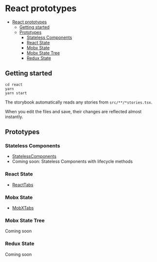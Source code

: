 # React prototypes

- [React prototypes](#react-prototypes)
  - [Getting started](#getting-started)
  - [Prototypes](#prototypes)
    - [Stateless Components](#stateless-components)
    - [React State](#react-state)
    - [Mobx State](#mobx-state)
    - [Mobx State Tree](#mobx-state-tree)
    - [Redux State](#redux-state)

## Getting started

```
cd react
yarn
yarn start
```

The storybook automatically reads any stories from `src/**/*stories.tsx`.

When you edit the files and save, their changes are reflected almost instantly.

## Prototypes

### Stateless Components

- [StatelessComponents](./src/statelessComponents/StatelessComponents.tsx)
- Coming soon: Stateless Components with lifecycle methods

### React State

- [ReactTabs](./src/reactState/ReactTabs.tsx)

### Mobx State

- [MobXTabs](./src/MobXState/MobXTabs.tsx)

### Mobx State Tree

Coming soon

### Redux State

Coming soon

